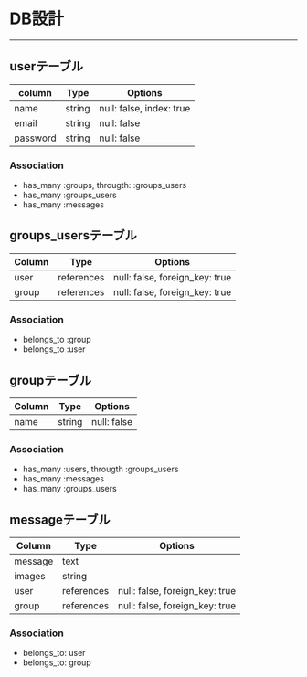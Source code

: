 # DB設計
--------------------------------------------------------
## userテーブル
|column|Type|Options|
|------|----|------|
|name|string|null: false, index: true|
|email|string|null: false|
|password|string|null: false|
### Association
- has_many :groups, througth: :groups_users
- has_many :groups_users
- has_many :messages


## groups_usersテーブル
|Column|Type|Options|
|------|----|-------|
|user|references|null: false, foreign_key: true|
|group|references|null: false, foreign_key: true|
### Association
- belongs_to :group
- belongs_to :user


## groupテーブル
|Column|Type|Options|
|------|----|-------|
|name|string|null: false|
### Association
- has_many :users, througth :groups_users
- has_many :messages
- has_many :groups_users

## messageテーブル
|Column|Type|Options|
|------|----|-------|
|message|text||
|images|string||
|user|references|null: false, foreign_key: true|
|group|references|null: false, foreign_key: true|
### Association
- belongs_to: user
- belongs_to: group
